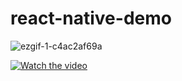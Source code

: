 # react-native-demo
![ezgif-1-c4ac2af69a](https://github.com/mdelpape/react-native-demo/assets/111204640/9b0a66b5-deeb-4677-ab29-4c57a816859c)

[![Watch the video](https://img.youtube.com/vi/PyZ4Y44FL28/maxresdefault.jpg)](https://youtube.com/watch?v=PyZ4Y44FL28)

